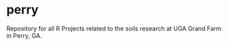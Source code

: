 # perry
Repository for all R Projects related to the soils research at UGA Grand Farm in Perry, GA. 
